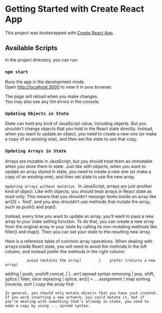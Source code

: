 # Getting Started with Create React App

This project was bootstrapped with [Create React App](https://github.com/facebook/create-react-app).

## Available Scripts

In the project directory, you can run:

### `npm start`

Runs the app in the development mode.\
Open [http://localhost:3000](http://localhost:3000) to view it in your browser.

The page will reload when you make changes.\
You may also see any lint errors in the console.

### `Updating Objects in State`

State can hold any kind of JavaScript value, including objects. But you shouldn’t change objects that you hold in the React state directly. Instead, when you want to update an object, you need to create a new one (or make a copy of an existing one), and then set the state to use that copy.




### `Updating Arrays in State`
Arrays are mutable in JavaScript, but you should treat them as immutable when you store them in state. Just like with objects, when you want to update an array stored in state, you need to create a new one (or make a copy of an existing one), and then set state to use the new array.



`Updating arrays without mutation `
In JavaScript, arrays are just another kind of object. Like with objects, you should treat arrays in React state as read-only. This means that you shouldn’t reassign items inside an array like arr[0] = 'bird', and you also shouldn’t use methods that mutate the array, such as push() and pop().

Instead, every time you want to update an array, you’ll want to pass a new array to your state setting function. To do that, you can create a new array from the original array in your state by calling its non-mutating methods like filter() and map(). Then you can set your state to the resulting new array.

Here is a reference table of common array operations. When dealing with arrays inside React state, you will need to avoid the methods in the left column, and instead prefer the methods in the right column:

              avoid (mutates the array)        |   	prefer (returns a new array)
adding    |	push, unshift	concat,            |   [...arr] spread syntax 
removing  | pop, shift, splice	               |   filter, slice 
replacing |	splice, arr[i] = ... assignment    |   map 
sorting	  |reverse, sort	                   |   copy the array first 




`In general, you should only mutate objects that you have just created. If you were inserting a new artwork, you could mutate it, but if you’re dealing with something that’s already in state, you need to make a copy by using ... spread syntax.`







